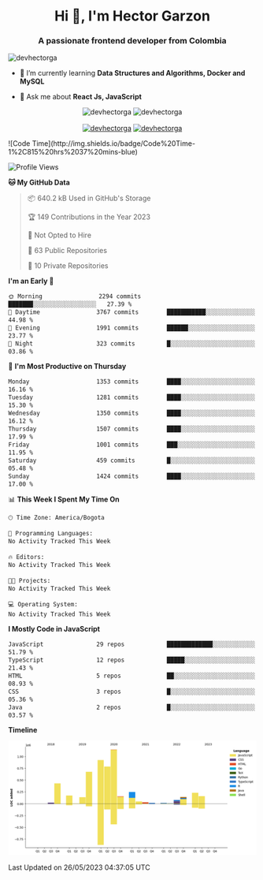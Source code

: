 <h1 align="center">Hi 👋, I'm Hector Garzon</h1>
<h3 align="center">A passionate frontend developer from Colombia</h3>

<p align="left"> <img src="https://komarev.com/ghpvc/?username=devhectorga" alt="devhectorga" /> </p>

- 🌱 I’m currently learning **Data Structures and Algorithms, Docker and MySQL**

- 💬 Ask me about **React Js, JavaScript**

<p align="center"> <img src="https://github-readme-stats.vercel.app/api?username=devhectorga&count_private=true&show_icons=true" alt="devhectorga" /> <img src="https://github-readme-stats.vercel.app/api/top-langs/?username=devhectorga&layout=compact" alt="devhectorga" /></p>

<p align="center">
<a href="https://twitter.com/devhectorga" target="blank"><img align="center" src="https://cdn.jsdelivr.net/npm/simple-icons@3.0.1/icons/twitter.svg" alt="devhectorga" height="20" width="20" /></a>
<a href="https://linkedin.com/in/devhectorga" target="blank"><img align="center" src="https://cdn.jsdelivr.net/npm/simple-icons@3.0.1/icons/linkedin.svg" alt="devhectorga" height="20" width="20" /></a>
</p>
<!--START_SECTION:waka-->
![Code Time](http://img.shields.io/badge/Code%20Time-1%2C815%20hrs%2037%20mins-blue)

![Profile Views](http://img.shields.io/badge/Profile%20Views-0-blue)

**🐱 My GitHub Data** 

> 📦 640.2 kB Used in GitHub's Storage 
 > 
> 🏆 149 Contributions in the Year 2023
 > 
> 🚫 Not Opted to Hire
 > 
> 📜 63 Public Repositories 
 > 
> 🔑 10 Private Repositories 
 > 
**I'm an Early 🐤** 

```text
🌞 Morning                2294 commits        ███████░░░░░░░░░░░░░░░░░░   27.39 % 
🌆 Daytime                3767 commits        ███████████░░░░░░░░░░░░░░   44.98 % 
🌃 Evening                1991 commits        ██████░░░░░░░░░░░░░░░░░░░   23.77 % 
🌙 Night                  323 commits         █░░░░░░░░░░░░░░░░░░░░░░░░   03.86 % 
```
📅 **I'm Most Productive on Thursday** 

```text
Monday                   1353 commits        ████░░░░░░░░░░░░░░░░░░░░░   16.16 % 
Tuesday                  1281 commits        ████░░░░░░░░░░░░░░░░░░░░░   15.30 % 
Wednesday                1350 commits        ████░░░░░░░░░░░░░░░░░░░░░   16.12 % 
Thursday                 1507 commits        ████░░░░░░░░░░░░░░░░░░░░░   17.99 % 
Friday                   1001 commits        ███░░░░░░░░░░░░░░░░░░░░░░   11.95 % 
Saturday                 459 commits         █░░░░░░░░░░░░░░░░░░░░░░░░   05.48 % 
Sunday                   1424 commits        ████░░░░░░░░░░░░░░░░░░░░░   17.00 % 
```


📊 **This Week I Spent My Time On** 

```text
🕑︎ Time Zone: America/Bogota

💬 Programming Languages: 
No Activity Tracked This Week

🔥 Editors: 
No Activity Tracked This Week

🐱‍💻 Projects: 
No Activity Tracked This Week

💻 Operating System: 
No Activity Tracked This Week
```

**I Mostly Code in JavaScript** 

```text
JavaScript               29 repos            █████████████░░░░░░░░░░░░   51.79 % 
TypeScript               12 repos            █████░░░░░░░░░░░░░░░░░░░░   21.43 % 
HTML                     5 repos             ██░░░░░░░░░░░░░░░░░░░░░░░   08.93 % 
CSS                      3 repos             █░░░░░░░░░░░░░░░░░░░░░░░░   05.36 % 
Java                     2 repos             █░░░░░░░░░░░░░░░░░░░░░░░░   03.57 % 
```



**Timeline**

![Lines of Code chart](https://raw.githubusercontent.com/devHectorGa/devHectorGa/master/assets/bar_graph.png)


 Last Updated on 26/05/2023 04:37:05 UTC
<!--END_SECTION:waka-->
